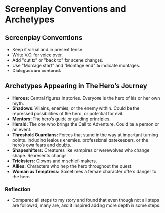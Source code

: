 # Screenplay Conventions and Archetypes

## Screenplay Conventions
- Keep it visual and in present tense.
- Write V.O. for voice over.
- Add "cut to" or "back to" for scene changes.
- Use "Montage start" and "Montage end" to indicate montages.
- Dialogues are centered.

## Archetypes Appearing in The Hero’s Journey
- **Heroes:** Central figures in stories. Everyone is the hero of his or her own myth.
- **Shadows:** Villains, enemies, or the enemy within. Could be the repressed possibilities of the hero, or potential for evil.
- **Mentors:** The hero’s guide or guiding principles.
- **Herald:** The one who brings the Call to Adventure. Could be a person or an event.
- **Threshold Guardians:** Forces that stand in the way at important turning points, including jealous enemies, professional gatekeepers, or the hero’s own fears and doubts.
- **Shapeshifters:** Creatures like vampires or werewolves who change shape. Represents change.
- **Tricksters:** Clowns and mischief-makers.
- **Allies:** Characters who help the hero throughout the quest.
- **Woman as Temptress:** Sometimes a female character offers danger to the hero.

### Reflection
- Compared all steps to my story and found that even though not all steps are followed, many are, and it inspired adding more depth in some steps.
